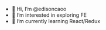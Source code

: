 - 👋 Hi, I’m @edisoncaoo
- 👀 I’m interested in exploring FE 
- 🌱 I’m currently learning React/Redux

<!---
edisoncaoo/edisoncaoo is a ✨ special ✨ repository because its `README.md` (this file) appears on your GitHub profile.
You can click the Preview link to take a look at your changes.
--->
